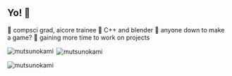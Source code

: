 ## Yo! 👋

<!--
**MutsuNoKami/MutsuNoKami** is a ✨ _special_ ✨ repository because its `README.md` (this file) appears on your GitHub profile.

Here are some ideas to get you started:

- 🔭 I’m currently working on ...
- 🌱 I’m currently learning ...
- 👯 I’m looking to collaborate on ...
- 🤔 I’m looking for help with ...
- 💬 Ask me about ...
- 📫 How to reach me: ...
- 😄 Pronouns: ...
- ⚡ Fun fact: ...
-->
🔭 compsci grad, aicore trainee
🌱 C++ and blender
👯 anyone down to make a game?
🤔 gaining more time to work on projects


<p><img align="left" src="https://github-readme-stats.vercel.app/api/top-langs?username=mutsunokami&show_icons=true&locale=en&layout=compact" alt="mutsunokami" /></p>

<p>&nbsp;<img align="center" src="https://github-readme-stats.vercel.app/api?username=mutsunokami&show_icons=true&locale=en" alt="mutsunokami" /></p>

<p><img align="center" src="https://github-readme-streak-stats.herokuapp.com/?user=mutsunokami&" alt="mutsunokami" /></p>

